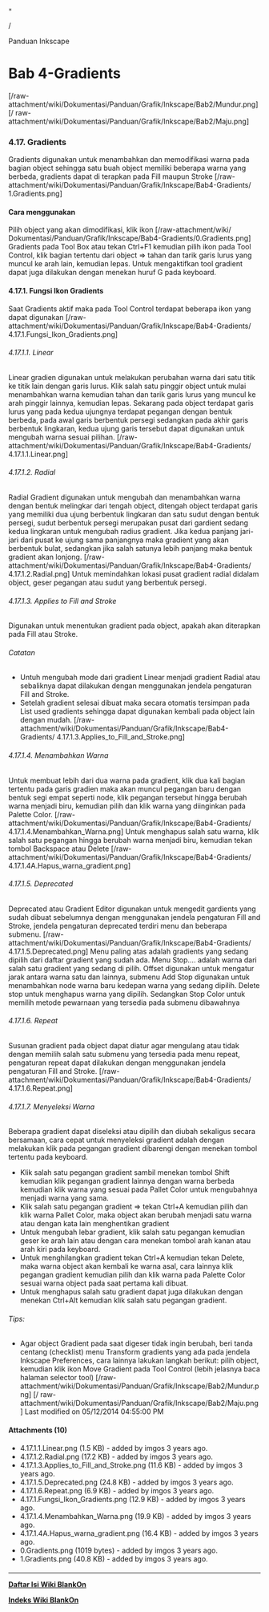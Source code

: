 

    *









  /



Panduan Inkscape
# Bab 4-Gradients
[/raw-attachment/wiki/Dokumentasi/Panduan/Grafik/Inkscape/Bab2/Mundur.png] [/
raw-attachment/wiki/Dokumentasi/Panduan/Grafik/Inkscape/Bab2/Maju.png]
### 4.17. Gradients
Gradients digunakan untuk menambahkan dan memodifikasi warna pada bagian object
sehingga satu buah object memiliki beberapa warna yang berbeda, gradients dapat
di terapkan pada Fill maupun Stroke
[/raw-attachment/wiki/Dokumentasi/Panduan/Grafik/Inkscape/Bab4-Gradients/
1.Gradients.png]
#### Cara menggunakan
Pilih object yang akan dimodifikasi, klik ikon [/raw-attachment/wiki/
Dokumentasi/Panduan/Grafik/Inkscape/Bab4-Gradients/0.Gradients.png] Gradients
pada Tool Box atau tekan Ctrl+F1 kemudian pilih ikon pada Tool Control, klik
bagian tertentu dari object => tahan dan tarik garis lurus yang muncul ke arah
lain, kemudian lepas. Untuk mengaktifkan tool gradient dapat juga dilakukan
dengan menekan huruf G pada keyboard.
#### 4.17.1. Fungsi Ikon Gradients
Saat Gradients aktif maka pada Tool Control terdapat beberapa ikon yang dapat
digunakan
[/raw-attachment/wiki/Dokumentasi/Panduan/Grafik/Inkscape/Bab4-Gradients/
4.17.1.Fungsi_Ikon_Gradients.png]
###### 4.17.1.1. Linear
Linear gradien digunakan untuk melakukan perubahan warna dari satu titik ke
titik lain dengan garis lurus. Klik salah satu pinggir object untuk mulai
menambahkan warna kemudian tahan dan tarik garis lurus yang muncul ke arah
pinggir lainnya, kemudian lepas. Sekarang pada object terdapat garis lurus yang
pada kedua ujungnya terdapat pegangan dengan bentuk berbeda, pada awal garis
berbentuk persegi sedangkan pada akhir garis berbentuk lingkaran, kedua ujung
garis tersebut dapat digunakan untuk mengubah warna sesuai pilihan.
[/raw-attachment/wiki/Dokumentasi/Panduan/Grafik/Inkscape/Bab4-Gradients/
4.17.1.1.Linear.png]
###### 4.17.1.2. Radial
Radial Gradient digunakan untuk mengubah dan menambahkan warna dengan bentuk
melingkar dari tengah object, ditengah object terdapat garis yang memiliki dua
ujung berbentuk lingkaran dan satu sudut dengan bentuk persegi, sudut berbentuk
persegi merupakan pusat dari gardient sedang kedua lingkaran untuk mengubah
radius gradient. Jika kedua panjang jari-jari dari pusat ke ujung sama
panjangnya maka gradient yang akan berbentuk bulat, sedangkan jika salah
satunya lebih panjang maka bentuk gradient akan lonjong.
[/raw-attachment/wiki/Dokumentasi/Panduan/Grafik/Inkscape/Bab4-Gradients/
4.17.1.2.Radial.png]
Untuk memindahkan lokasi pusat gradient radial didalam object, geser pegangan
atau sudut yang berbentuk persegi.
###### 4.17.1.3. Applies to Fill and Stroke
Digunakan untuk menentukan gradient pada object, apakah akan diterapkan pada
Fill atau Stroke.
###### Catatan
  * Untuh mengubah mode dari gradient Linear menjadi gradient Radial atau
      sebaliknya dapat dilakukan dengan menggunakan jendela pengaturan Fill and
      Stroke.
  * Setelah gradient selesai dibuat maka secara otomatis tersimpan pada List
      used gradients sehingga dapat digunakan kembali pada object lain dengan
      mudah.
[/raw-attachment/wiki/Dokumentasi/Panduan/Grafik/Inkscape/Bab4-Gradients/
4.17.1.3.Applies_to_Fill_and_Stroke.png]
###### 4.17.1.4. Menambahkan Warna
Untuk membuat lebih dari dua warna pada gradient, klik dua kali bagian tertentu
pada garis gradien maka akan muncul pegangan baru dengan bentuk segi empat
seperti node, klik pegangan tersebut hingga berubah warna menjadi biru,
kemudian pilih dan klik warna yang diinginkan pada Palette Color.
[/raw-attachment/wiki/Dokumentasi/Panduan/Grafik/Inkscape/Bab4-Gradients/
4.17.1.4.Menambahkan_Warna.png]
Untuk menghapus salah satu warna, klik salah satu pegangan hingga berubah warna
menjadi biru, kemudian tekan tombol Backspace atau Delete
[/raw-attachment/wiki/Dokumentasi/Panduan/Grafik/Inkscape/Bab4-Gradients/
4.17.1.4A.Hapus_warna_gradient.png]
###### 4.17.1.5. Deprecated
Deprecated atau Gradient Editor digunakan untuk mengedit gardients yang sudah
dibuat sebelumnya dengan menggunakan jendela pengaturan Fill and Stroke,
jendela pengaturan deprecated terdiri menu dan beberapa submenu.
[/raw-attachment/wiki/Dokumentasi/Panduan/Grafik/Inkscape/Bab4-Gradients/
4.17.1.5.Deprecated.png]
Menu paling atas adalah gradients yang sedang dipilih dari daftar gradient yang
sudah ada. Menu Stop.... adalah warna dari salah satu gradient yang sedang di
pilih. Offset digunakan untuk mengatur jarak antara warna satu dan lainnya,
submenu Add Stop digunakan untuk menambahkan node warna baru kedepan warna yang
sedang dipilih. Delete stop untuk menghapus warna yang dipilih. Sedangkan Stop
Color untuk memilih metode pewarnaan yang tersedia pada submenu dibawahnya
###### 4.17.1.6. Repeat
Susunan gradient pada object dapat diatur agar mengulang atau tidak dengan
memilih salah satu submenu yang tersedia pada menu repeat, pengaturan repeat
dapat dilakukan dengan menggunakan jendela pengaturan Fill and Stroke.
[/raw-attachment/wiki/Dokumentasi/Panduan/Grafik/Inkscape/Bab4-Gradients/
4.17.1.6.Repeat.png]
###### 4.17.1.7. Menyeleksi Warna
Beberapa gradient dapat diseleksi atau dipilih dan diubah sekaligus secara
bersamaan, cara cepat untuk menyeleksi gradient adalah dengan melakukan klik
pada pegangan gradient dibarengi dengan menekan tombol tertentu pada keyboard.
  * Klik salah satu pegangan gradient sambil menekan tombol Shift kemudian
      klik pegangan gradient lainnya dengan warna berbeda kemudian klik warna
      yang sesuai pada Pallet Color untuk mengubahnya menjadi warna yang sama.
  * Klik salah satu pegangan gradient => tekan Ctrl+A kemudian pilih dan klik
      warna Pallet Color, maka object akan berubah menjadi satu warna atau
      dengan kata lain menghentikan gradient
  * Untuk mengubah lebar gradient, klik salah satu pegangan kemudian geser ke
      arah lain atau dengan cara menekan tombol arah kanan atau arah kiri pada
      keyboard.
  * Untuk menghilangkan gradient tekan Ctrl+A kemudian tekan Delete, maka
      warna object akan kembali ke warna asal, cara lainnya klik pegangan
      gradient kemudian pilih dan klik warna pada Palette Color sesuai warna
      object pada saat pertama kali dibuat.
  * Untuk menghapus salah satu gradient dapat juga dilakukan dengan menekan
      Ctrl+Alt kemudian klik salah satu pegangan gradient.
###### Tips:
  * Agar object Gradient pada saat digeser tidak ingin berubah, beri tanda
      centang (checklist) menu Transform gradients yang ada pada jendela
      Inkscape Preferences, cara lainnya lakukan langkah berikut: pilih object,
      kemudian klik ikon Move Gradient pada Tool Control (lebih jelasnya baca
      halaman selector tool)
[/raw-attachment/wiki/Dokumentasi/Panduan/Grafik/Inkscape/Bab2/Mundur.png] [/
raw-attachment/wiki/Dokumentasi/Panduan/Grafik/Inkscape/Bab2/Maju.png]
Last modified on 05/12/2014 04:55:00 PM
#### Attachments (10)
  * 4.17.1.1.Linear.png​ (1.5 KB) - added by imgos 3 years ago.
  * 4.17.1.2.Radial.png​ (17.2 KB) - added by imgos 3 years ago.
  * 4.17.1.3.Applies_to_Fill_and_Stroke.png​ (11.6 KB) - added by imgos 3
      years ago.
  * 4.17.1.5.Deprecated.png​ (24.8 KB) - added by imgos 3 years ago.
  * 4.17.1.6.Repeat.png​ (6.9 KB) - added by imgos 3 years ago.
  * 4.17.1.Fungsi_Ikon_Gradients.png​ (12.9 KB) - added by imgos 3 years ago.
  * 4.17.1.4.Menambahkan_Warna.png​ (19.9 KB) - added by imgos 3 years ago.
  * 4.17.1.4A.Hapus_warna_gradient.png​ (16.4 KB) - added by imgos 3 years
      ago.
  * 0.Gradients.png​ (1019 bytes) - added by imgos 3 years ago.
  * 1.Gradients.png​ (40.8 KB) - added by imgos 3 years ago.
#### 
    
 
 
 
 
 
---
[**Daftar Isi Wiki BlankOn**](/wiki/DaftarIsi/index.html)
 
[**Indeks Wiki BlankOn**](/wiki/Indeks.html)
